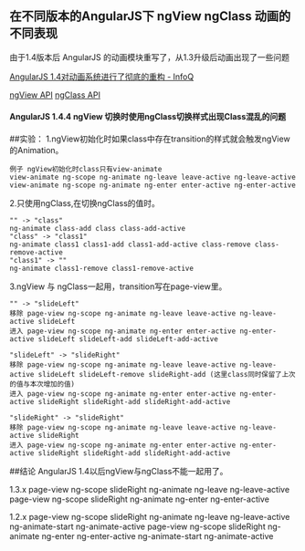 ## 在不同版本的AngularJS下 ngView ngClass 动画的不同表现
由于1.4版本后 AngularJS 的动画模块重写了，从1.3升级后动画出现了一些问题

[AngularJS 1.4对动画系统进行了彻底的重构 - InfoQ](http://www.infoq.com/cn/news/2015/04/angularjs-14-ngAnimate)

[ngView API](https://docs.angularjs.org/api/ngRoute/directive/ngView)
[ngClass API](https://docs.angularjs.org/api/ng/directive/ngClass#animations)

#### AngularJS 1.4.4 ngView 切换时使用ngClass切换样式出现Class混乱的问题


##实验：
1.ngView初始化时如果class中存在transition的样式就会触发ngView的Animation。

    例子 ngView初始化时class只有view-animate
    view-animate ng-scope ng-animate ng-leave leave-active ng-leave-active
    view-animate ng-scope ng-animate ng-enter enter-active ng-enter-active

2.只使用ngClass,在切换ngClass的值时。

    "" -> "class"
    ng-animate class-add class class-add-active
    "class" -> "class1"
    ng-animate class1 class1-add class1-add-active class-remove class-remove-active
    "class1" -> ""
    ng-animate class1-remove class1-remove-active

3.ngView 与 ngClass一起用，transition写在page-view里。

    "" -> "slideLeft"
    移除 page-view ng-scope ng-animate ng-leave leave-active ng-leave-active slideLeft
    进入 page-view ng-scope ng-animate ng-enter enter-active ng-enter-active slideLeft slideLeft-add slideLeft-add-active

    "slideLeft" -> "slideRight"
    移除 page-view ng-scope ng-animate ng-leave leave-active ng-leave-active slideLeft slideLeft-remove slideRight-add (这里class同时保留了上次的值与本次增加的值)
    进入 page-view ng-scope ng-animate ng-enter enter-active ng-enter-active slideRight slideRight-add slideRight-add-active
        
    "slideRight" -> "slideRight"
    移除 page-view ng-scope ng-animate ng-leave leave-active ng-leave-active slideRight
    进入 page-view ng-scope ng-animate ng-enter enter-active ng-enter-active slideRight slideRight-add slideRight-add-active

##结论
AngularJS 1.4以后ngView与ngClass不能一起用了。

1.3.x
page-view ng-scope slideRight ng-animate ng-leave ng-leave-active
page-view ng-scope slideRight ng-animate ng-enter ng-enter-active

1.2.x
page-view ng-scope slideRight ng-animate ng-leave ng-leave-active ng-animate-start ng-animate-active
page-view ng-scope slideRight ng-animate ng-enter ng-enter-active ng-animate-start ng-animate-active